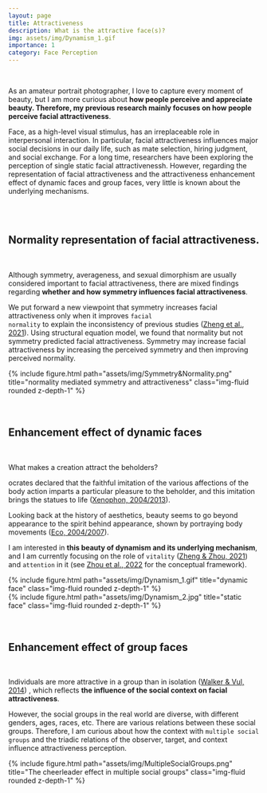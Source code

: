 ```yaml
---
layout: page
title: Attractiveness
description: What is the attractive face(s)?
img: assets/img/Dynamism_1.gif
importance: 1
category: Face Perception
---
```

<br>

As an amateur portrait photographer, I love to capture every moment of beauty, but I am more curious about <strong>how people perceive and appreciate beauty. Therefore, my previous research mainly focuses on how people perceive facial attractiveness</strong>.

Face, as a high-level visual stimulus, has an irreplaceable role in interpersonal interaction. In particular, facial attractiveness influences major social decisions in our daily life, such as mate selection, hiring judgment, and social exchange. For a long time, researchers have been exploring the perception of single static facial attractivenessh. However, regarding the representation of facial attractiveness and the attractiveness enhancement effect of dynamic faces and group faces, very little is known about the underlying mechanisms.

<br>
<br>

## Normality representation of facial attractiveness.

<br>

Although symmetry, averageness, and sexual dimorphism are usually considered important to facial attractiveness, there are mixed findings regarding <strong>whether and how symmetry influences facial attractiveness</strong>.

We put forward a new viewpoint that symmetry increases facial attractiveness only when it improves <code class="language-plaintext highlighter-rouge">facial normality</code> to explain the inconsistency of previous studies (<a href="https://doi.org/10.1016/j.actpsy.2021.103311" target="_blank">Zheng et al., 2021</a>). Using structural equation model, we found that normality but not symmetry predicted facial attractiveness. Symmetry may increase facial attractiveness by increasing the perceived symmetry and then improving perceived normality. 

<div class="row">
    <div class="col-sm mt-3 mt-md-2">
        {% include figure.html path="assets/img/Symmetry&Normality.png" title="normality mediated symmetry and attractiveness" class="img-fluid rounded z-depth-1" %}
    </div>
</div>

<br>
<br>

## Enhancement effect of dynamic faces

<br>

What makes a creation attract the beholders?

ocrates declared that the faithful imitation of the various affections of the body action imparts a particular pleasure to the beholder, and this imitation brings the statues to life (<a href="https://www.gutenberg.org/files/1177/1177-h/1177-h.htm" target="_blank">Xenophon, 2004/2013</a>).

Looking back at the history of aesthetics, beauty seems to go beyond appearance to the spirit behind appearance, shown by portraying body movements (<a href="https://zh.wikipedia.org/zh-cn/%E7%BE%8E%E7%9A%84%E6%AD%B7%E5%8F%B2" target="_blank">Eco, 2004/2007</a>).

I am interested in <strong>this beauty of dynamism and its underlying mechanism</strong>, and I am currently focusing on the role of <code class="language-plaintext highlighter-rouge">vitality</code> (<a href="https://doi.org/10.1167/jov.21.9.2361" target="_blank">Zheng & Zhou, 2021</a>) and <code class="language-plaintext highlighter-rouge">attention</code> in it (see <a href="https://doi.org/10.3724/SP.J.1042.2022.01429" target="_blank"> Zhou et al., 2022</a> for the conceptual framework).

<div class="row" margin: auto;>
    <div class="col-sm mt-3 mt-md-2">
        {% include figure.html path="assets/img/Dynamism_1.gif" title="dynamic face" class="img-fluid rounded z-depth-1" %}
    </div>
    <div class="col-sm mt-3 mt-md-2">
        {% include figure.html path="assets/img/Dynamism_2.jpg" title="static face" class="img-fluid rounded z-depth-1" %}
    </div>
</div>

<br>
<br>

## Enhancement effect of group faces

<br>

Individuals are more attractive in a group than in isolation (<a href="https://doi.org/10.1177/0956797613497969" target="_blank">Walker & Vul, 2014</a>) , which reflects <strong>the influence of the social context on facial attractiveness</strong>. 

However, the social groups in the real world are diverse, with different genders, ages, races, etc. There are various relations between these social groups. Therefore, I am curious about how the context with <code class="language-plaintext highlighter-rouge">multiple social groups</code> and the triadic relations of the observer, target, and context influence attractiveness perception.

<div class="row">
    <div class="col-sm mt-3 mt-md-2">
        {% include figure.html path="assets/img/MultipleSocialGroups.png" title="The cheerleader effect in multiple social groups" class="img-fluid rounded z-depth-1" %}
    </div>
</div>

